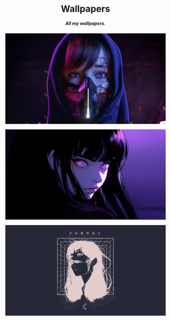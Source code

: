 <div align="center">

# Wallpapers

##### All my wallpapers.

<a href="backgrounds/cyber_girl.jpg"><img alt="cyber_girl" src="backgrounds/cyber_girl.jpg"></a>

<a href="backgrounds/Anime-Purple-eyes.png"><img alt="Anime-Purple-eyes" src="backgrounds/Anime-Purple-eyes.png"></a>

<a href="backgrounds/cyborg_girl.png"><img alt="cyborg_girl" src="backgrounds/cyborg_girl.png"></a>

</div>
